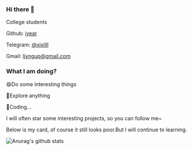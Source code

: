 ### Hi there 👋

College students

Github: [iyear](https://github.com/iyear)

Telegram: [@xixilll](https://t.me/xixilll)

Gmail: ljyngup@gmail.com

### What I am doing?

😄Do some interesting things

🌱Explore anything 

🔭Coding...

I will often star some interesting projects, so you can follow me~

Below is my card, of course it still looks poor.But I will continue to learning.

![Anurag's github stats](https://github-readme-stats.vercel.app/api?username=iyear&show_icons=true&theme=vue)

